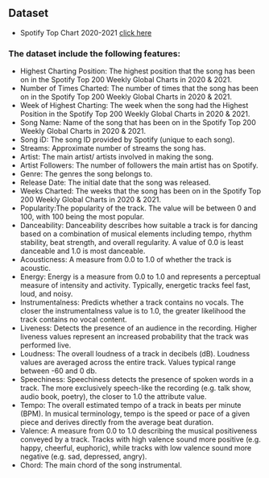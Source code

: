 ## Dataset
* Spotify Top Chart 2020-2021 [click here](https://www.kaggle.com/sashankpillai/spotify-top-200-charts-20202021)

### The dataset include the following features:

* Highest Charting Position: The highest position that the song has been on in the Spotify Top 200 Weekly Global Charts in 2020 & 2021.
* Number of Times Charted: The number of times that the song has been on in the Spotify Top 200 Weekly Global Charts in 2020 & 2021.
* Week of Highest Charting: The week when the song had the Highest Position in the Spotify Top 200 Weekly Global Charts in 2020 & 2021.
* Song Name: Name of the song that has been on in the Spotify Top 200 Weekly Global Charts in 2020 & 2021.
* Song iD: The song ID provided by Spotify (unique to each song).
* Streams: Approximate number of streams the song has.
* Artist: The main artist/ artists involved in making the song.
* Artist Followers: The number of followers the main artist has on Spotify.
* Genre: The genres the song belongs to.
* Release Date: The initial date that the song was released.
* Weeks Charted: The weeks that the song has been on in the Spotify Top 200 Weekly Global Charts in 2020 & 2021.
* Popularity:The popularity of the track. The value will be between 0 and 100, with 100 being the most popular.
* Danceability: Danceability describes how suitable a track is for dancing based on a combination of musical elements including tempo, rhythm stability, beat strength, and overall regularity. A value of 0.0 is least danceable and 1.0 is most danceable.
* Acousticness: A measure from 0.0 to 1.0 of whether the track is acoustic.
* Energy: Energy is a measure from 0.0 to 1.0 and represents a perceptual measure of intensity and activity. Typically, energetic tracks feel fast, loud, and noisy.
* Instrumentalness: Predicts whether a track contains no vocals. The closer the instrumentalness value is to 1.0, the greater likelihood the track contains no vocal content.
* Liveness: Detects the presence of an audience in the recording. Higher liveness values represent an increased probability that the track was performed live.
* Loudness: The overall loudness of a track in decibels (dB). Loudness values are averaged across the entire track. Values typical range between -60 and 0 db.
* Speechiness: Speechiness detects the presence of spoken words in a track. The more exclusively speech-like the recording (e.g. talk show, audio book, poetry), the closer to 1.0 the attribute value.
* Tempo: The overall estimated tempo of a track in beats per minute (BPM). In musical terminology, tempo is the speed or pace of a given piece and derives directly from the average beat duration.
* Valence: A measure from 0.0 to 1.0 describing the musical positiveness conveyed by a track. Tracks with high valence sound more positive (e.g. happy, cheerful, euphoric), while tracks with low valence sound more negative (e.g. sad, depressed, angry).
* Chord: The main chord of the song instrumental.
